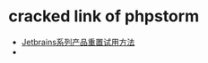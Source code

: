 # cracked link of phpstorm

- [Jetbrains系列产品重置试用方法](https://zhile.io/2020/11/18/jetbrains-eval-reset.html)
- 

